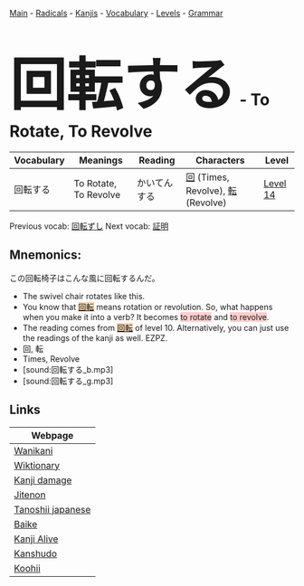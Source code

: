 <style> bigfont {font-size: 100px}</style>
[Main](../README.md) -
[Radicals](../radicals.md) -
[Kanjis](../kanjis.md) -
[Vocabulary](../vocabulary.md) -
[Levels](../levels.md) -
[Grammar](../grammar.md)
# <bigfont> 回転する</bigfont> - To Rotate, To Revolve 

| Vocabulary | Meanings | Reading | Characters | Level |
| --- | --- | --- | --- | --- |
| 回転する | To Rotate, To Revolve | かいてんする |  [回](../kanjis/回.md) (Times, Revolve), [転](../kanjis/転.md) (Revolve) | [Level 14](../levels/wk_level14.md) |

Previous vocab: [回転ずし](回転ずし.md) Next vocab: [証明](証明.md) 

## Mnemonics:
この回転椅子はこんな風に回転するんだ。
* The swivel chair rotates like this.
* You know that <span style="background-color:#fed8b1"> [回転](https://jisho.org/search/回転)</span> means rotation or revolution. So, what happens when you make it into a verb? It becomes <span style="background-color:#ffcccb"> to rotate</span> and <span style="background-color:#ffcccb"> to revolve</span>.
* The reading comes from <span style="background-color:#fed8b1"> [回転](https://jisho.org/search/回転)</span> of level 10. Alternatively, you can just use the readings of the kanji as well. EZPZ.
* 回, 転
* Times, Revolve
* [sound:回転する_b.mp3]
* [sound:回転する_g.mp3]


## Links 

| Webpage |
| --- |
| [Wanikani          ](https://www.wanikani.com/kanji/回転する) |
| [Wiktionary        ](https://en.wiktionary.org/wiki/回転する) |
| [Kanji damage      ](http://www.kanjidamage.com/kanji/search?utf8=✓&q=回転する) |
| [Jitenon           ](https://jitenon.com/kanji/回転する) |
| [Tanoshii japanese ](https://www.tanoshiijapanese.com/dictionary/kanji.cfm?k=回転する) |
| [Baike             ](https://baike.baidu.com/item/回転する) |
| [Kanji Alive       ](https://app.kanjialive.com/回転する) |
| [Kanshudo          ](https://www.kanshudo.com/searchmn?q=回転する) |
| [Koohii            ](https://kanji.koohii.com/study/kanji/回転する) |
